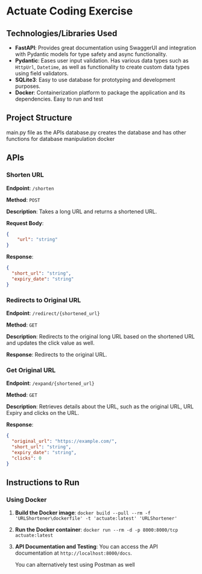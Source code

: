 # Actuate Coding Exercise

## Technologies/Libraries Used

- **FastAPI**: Provides great documentation using SwaggerUI and integration with Pydantic models for type safety and async functionality.
- **Pydantic**: Eases user input validation. Has various data types such as `HttpUrl`, `Datetime`, as well as functionality to create custom data types using field validators.
- **SQLite3**: Easy to use database for prototyping and development purposes.
- **Docker**: Containerization platform to package the application and its dependencies. Easy to run and test

## Project Structure
main.py file as the APIs
database.py creates the database and has other functions for database manipulation
docker

## APIs
### Shorten URL

**Endpoint**: `/shorten`

**Method**: `POST`

**Description**: Takes a long URL and returns a shortened URL.

**Request Body**:
```json
{
    "url": "string"
}
```

**Response**:
```json
{
  "short_url": "string",
  "expiry_date": "string"
}
```

### Redirects to Original URL

**Endpoint**: `/redirect/{shortened_url}`

**Method**: `GET`

**Description**: Redirects to the original long URL based on the shortened URL and updates the click value as well.

**Response**: Redirects to the original URL.

### Get Original URL

**Endpoint**: `/expand/{shortened_url}`

**Method**: `GET`

**Description**: Retrieves details about the URL, such as the original URL, URL Expiry and clicks on the URL. 

**Response**:
```json
{
  "original_url": "https://example.com/",
  "short_url": "string",
  "expiry_date": "string",
  "clicks": 0
}
```

## Instructions to Run

### Using Docker

1. **Build the Docker image**:
    ```docker build --pull --rm -f 'URLShortener\dockerfile' -t 'actuate:latest' 'URLShortener' ```

2. **Run the Docker container**:
    ```docker run --rm -d -p 8000:8000/tcp actuate:latest ```

3. **API Documentation and Testing**:
    You can access the API documentation at `http://localhost:8000/docs`.

    You can alternatively test using Postman as well
